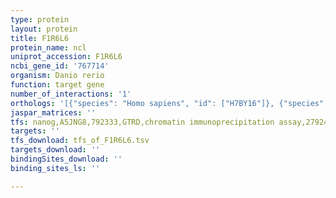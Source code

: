 ```yaml
---
type: protein
layout: protein
title: F1R6L6
protein_name: ncl
uniprot_accession: F1R6L6
ncbi_gene_id: '767714'
organism: Danio rerio
function: target gene
number_of_interactions: '1'
orthologs: '[{"species": "Homo sapiens", "id": ["H7BY16"]}, {"species": "Mus musculus", "id": ["<a href=\"/protein/p09405\">P09405</a>"]}, {"species": "Rattus norvegicus", "id": ["<a href=\"/protein/q5u328\">Q5U328</a>"]}]'
jaspar_matrices: ''
tfs: nanog,A5JNG8,792333,GTRD,chromatin immunoprecipitation assay,27924024%5Buid%5D,No
targets: ''
tfs_download: tfs_of_F1R6L6.tsv
targets_download: ''
bindingSites_download: ''
binding_sites_ls: ''

---
```

